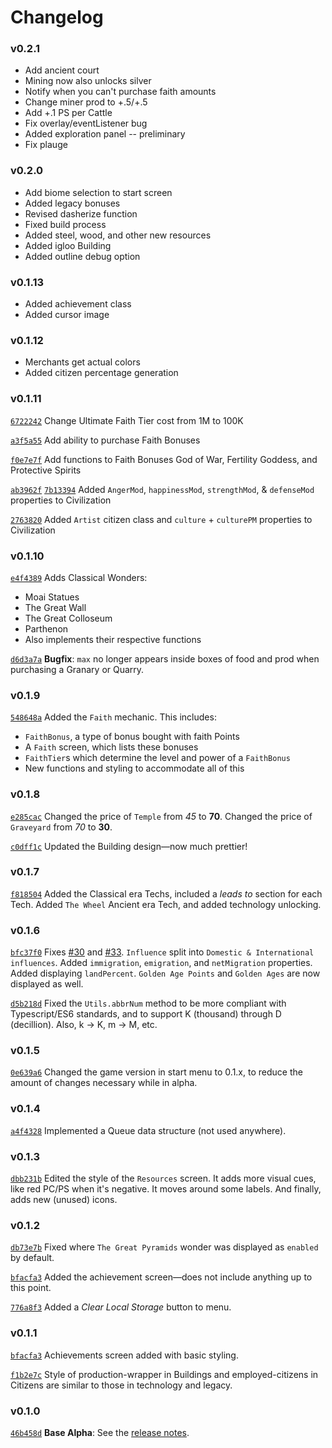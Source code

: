 # Changelog


### v0.2.1
- Add ancient court
- Mining now also unlocks silver
- Notify when you can't purchase faith amounts
- Change miner prod to +.5/+.5
- Add +.1 PS per Cattle
- Fix overlay/eventListener bug
- Added exploration panel -- preliminary
- Fix plauge

### v0.2.0
- Add biome selection to start screen
- Added legacy bonuses
- Revised dasherize function
- Fixed build process
- Added steel, wood, and other new resources
- Added igloo Building
- Added outline debug option

### v0.1.13
- Added achievement class
- Added cursor image

### v0.1.12
- Merchants get actual colors
- Added citizen percentage generation

### v0.1.11
[`6722242`](https://github.com/EmmaRamirez/Clickopolis/commit/6722242aee92d3219371e89387ab92b62d492f01) Change Ultimate Faith Tier cost from 1M to 100K

[`a3f5a55`](https://github.com/EmmaRamirez/Clickopolis/commit/a3f5a553f437ecf0b1f01f537ac8a84b12dbbda5) Add ability to purchase Faith Bonuses

[`f0e7e7f`](https://github.com/EmmaRamirez/Clickopolis/commit/f0e7e7f308d30bddcea094b43b9f3eb90be4e24e) Add functions to Faith Bonuses God of War, Fertility Goddess, and Protective Spirits

[`ab3962f`](https://github.com/EmmaRamirez/Clickopolis/commit/ab3962f620b7bb6a954c4e87444a1683af004f7b) [`7b13394`](https://github.com/EmmaRamirez/Clickopolis/commit/7b133948a7ba25d7f55dfb99af22e99ad3ce97f3) Added `AngerMod`, `happinessMod`, `strengthMod`, & `defenseMod` properties to Civilization

[`2763820`](https://github.com/EmmaRamirez/Clickopolis/commit/276382038b6f4c89279d01569698a5b75d659d12) Added `Artist` citizen class and `culture` + `culturePM` properties to Civilization

### v0.1.10
[`e4f4389`](https://github.com/EmmaRamirez/Clickopolis/commit/e4f4389aa8a566157c0accee25ccedf59f83d182) Adds Classical Wonders:
- Moai Statues
- The Great Wall
- The Great Colloseum
- Parthenon
- Also implements their respective functions

[`d6d3a7a`](https://github.com/EmmaRamirez/Clickopolis/commit/d6d3a7a3cfe26a641ccacef6fed2598083afbec1) **Bugfix**: `max` no longer appears inside boxes of food and prod when purchasing a Granary or Quarry.

### v0.1.9
[`548648a`](https://github.com/EmmaRamirez/Clickopolis/commit/548648a80bd5d212f6942e0853d5fd146a52882f) Added the `Faith` mechanic. This includes:
- `FaithBonus`, a type of bonus bought with faith Points
- A `Faith` screen, which lists these bonuses
- `FaithTier`s which determine the level and power of a `FaithBonus`
- New functions and styling to accommodate all of this

### v0.1.8
[`e285cac`](https://github.com/EmmaRamirez/Clickopolis/commit/e285cac12521e4ab478ab1a4a8270997686426b8) Changed the price of `Temple` from *45* to **70**. Changed the price of `Graveyard` from *70* to **30**.

[`c0dff1c`](https://github.com/EmmaRamirez/Clickopolis/commit/c0dff1cf21358762753fd581de40c10b352f43c2) Updated the Building design&mdash;now much prettier!

### v0.1.7
[`f818504`](https://github.com/EmmaRamirez/Clickopolis/commit/f818504a9076e8fb815ac45a8df5c43f81837d84) Added the Classical era Techs, included a _leads to_ section for each Tech. Added `The Wheel` Ancient era Tech, and added technology unlocking.

### v0.1.6
[`bfc37f0`](https://github.com/EmmaRamirez/Clickopolis/commit/bfc37f03e271d169a66102f6e430d977f147686d) Fixes [#30](https://github.com/EmmaRamirez/Clickopolis/issues/30) and [#33](https://github.com/EmmaRamirez/Clickopolis/issues/33). `Influence` split into `Domestic & International influences`. Added `immigration`, `emigration`, and `netMigration` properties. Added displaying `landPercent`. `Golden Age Points` and `Golden Ages` are now displayed as well.

[`d5b218d`](https://github.com/EmmaRamirez/Clickopolis/commit/d5b218d88782a579970ce73d2a678396d34bd55f) Fixed the `Utils.abbrNum` method to be more compliant with Typescript/ES6 standards, and to support K (thousand) through D (decillion). Also, k -> K, m -> M, etc.

### v0.1.5
[`0e639a6`](https://github.com/EmmaRamirez/Clickopolis/commit/0e639a6dcd17afbafd53303e8d06ab737d4dce3d) Changed the game version in start menu to 0.1.x, to reduce the amount of changes necessary while in alpha.

### v0.1.4
[`a4f4328`](https://github.com/EmmaRamirez/Clickopolis/commit/a4f4328a1dbb6b2820c50e8261168c134df1a2ea) Implemented a Queue data structure (not used anywhere).

### v0.1.3
[`dbb231b`](https://github.com/EmmaRamirez/Clickopolis/commit/dbb231b010038bd243bdc94373bb9800e214e77f) Edited the style of the `Resources` screen. It adds more visual cues, like red PC/PS when it's negative. It moves around some labels. And finally, adds new (unused) icons.

### v0.1.2
[`db73e7b`](https://github.com/EmmaRamirez/Clickopolis/commit/db73e7b1537e72a72facaac0ddabdb7494905292) Fixed where `The Great Pyramids` wonder was displayed as `enabled` by default.

[`bfacfa3`](https://github.com/EmmaRamirez/Clickopolis/commit/bfacfa38b0fef556875f392ad32a7657f4cc1082) Added the achievement screen&mdash;does not include anything up to this point.

[`776a8f3`](https://github.com/EmmaRamirez/Clickopolis/commit/776a8f32dec27db0780d7939f187807cd392d046) Added a _Clear Local Storage_ button to menu.

### v0.1.1
[`bfacfa3`](https://github.com/EmmaRamirez/Clickopolis/commit/bfacfa38b0fef556875f392ad32a7657f4cc1082) Achievements screen added with basic styling.

[`f1b2e7c`](https://github.com/EmmaRamirez/Clickopolis/commit/f1b2e7c98149baa047b5e97e1141f6682c5c21da) Style of production-wrapper in Buildings and employed-citizens in Citizens are similar to those in technology and legacy.

### v0.1.0
[`46b458d`](https://github.com/EmmaRamirez/Clickopolis/commit/46b458dd2653cbc485845b072116de67d19d496b) **Base Alpha**: See the [release notes](https://github.com/EmmaRamirez/Clickopolis/releases/tag/v0.1.0-alpha).
